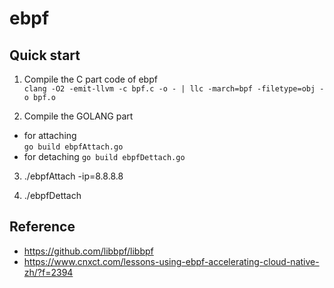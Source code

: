 # ebpf


## Quick start
1. Compile the C part code of ebpf   
  `clang -O2 -emit-llvm -c bpf.c -o - | llc -march=bpf -filetype=obj -o bpf.o`
  
2. Compile the GOLANG part  
  - for attaching    
  `go build ebpfAttach.go`
  - for detaching
  `go build ebpfDettach.go`

3. ./ebpfAttach -ip=8.8.8.8

4. ./ebpfDettach
  

## Reference
- https://github.com/libbpf/libbpf
- https://www.cnxct.com/lessons-using-ebpf-accelerating-cloud-native-zh/?f=2394

